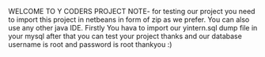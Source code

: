WELCOME TO Y CODERS PROJECT 
NOTE- 
for testing our project you need to import this project in netbeans in form of zip as we prefer.
You can also use any other java IDE.
Firstly You hava to import our yintern.sql dump file in your  mysql after that you can test your project thanks and our database username is root and  password is root
thankyou :)
